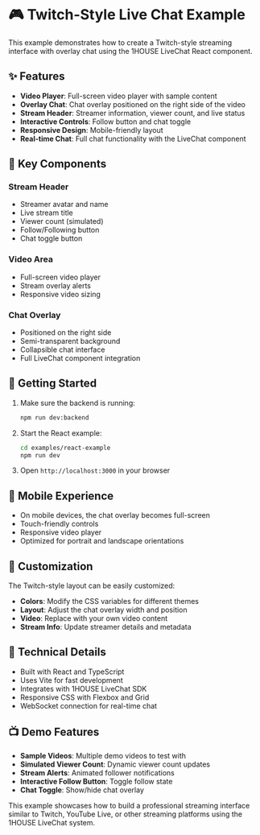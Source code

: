 # 🎮 Twitch-Style Live Chat Example

This example demonstrates how to create a Twitch-style streaming interface with overlay chat using the 1HOUSE LiveChat React component.

## ✨ Features

- **Video Player**: Full-screen video player with sample content
- **Overlay Chat**: Chat overlay positioned on the right side of the video
- **Stream Header**: Streamer information, viewer count, and live status
- **Interactive Controls**: Follow button and chat toggle
- **Responsive Design**: Mobile-friendly layout
- **Real-time Chat**: Full chat functionality with the LiveChat component

## 🎯 Key Components

### Stream Header
- Streamer avatar and name
- Live stream title
- Viewer count (simulated)
- Follow/Following button
- Chat toggle button

### Video Area
- Full-screen video player
- Stream overlay alerts
- Responsive video sizing

### Chat Overlay
- Positioned on the right side
- Semi-transparent background
- Collapsible chat interface
- Full LiveChat component integration

## 🚀 Getting Started

1. Make sure the backend is running:
   ```bash
   npm run dev:backend
   ```

2. Start the React example:
   ```bash
   cd examples/react-example
   npm run dev
   ```

3. Open `http://localhost:3000` in your browser

## 📱 Mobile Experience

- On mobile devices, the chat overlay becomes full-screen
- Touch-friendly controls
- Responsive video player
- Optimized for portrait and landscape orientations

## 🎨 Customization

The Twitch-style layout can be easily customized:

- **Colors**: Modify the CSS variables for different themes
- **Layout**: Adjust the chat overlay width and position
- **Video**: Replace with your own video content
- **Stream Info**: Update streamer details and metadata

## 🔧 Technical Details

- Built with React and TypeScript
- Uses Vite for fast development
- Integrates with 1HOUSE LiveChat SDK
- Responsive CSS with Flexbox and Grid
- WebSocket connection for real-time chat

## 📺 Demo Features

- **Sample Videos**: Multiple demo videos to test with
- **Simulated Viewer Count**: Dynamic viewer count updates
- **Stream Alerts**: Animated follower notifications
- **Interactive Follow Button**: Toggle follow state
- **Chat Toggle**: Show/hide chat overlay

This example showcases how to build a professional streaming interface similar to Twitch, YouTube Live, or other streaming platforms using the 1HOUSE LiveChat system.
